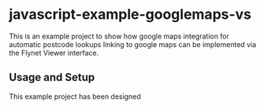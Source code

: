 # javascript-example-googlemaps-vs

This is an example project to show how google maps integration for automatic postcode lookups linking to google maps can be implemented via the Flynet Viewer interface.

## Usage and Setup

This example project has been designed 
